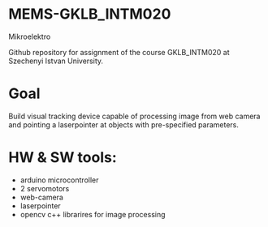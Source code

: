 # MEMS-GKLB_INTM020
Mikroelektro

Github repository for assignment of the course GKLB_INTM020 at Szechenyi Istvan University.

# Goal 
Build visual tracking device capable of processing image from web camera and pointing a laserpointer at objects with pre-specified parameters.

# HW & SW tools:
  - arduino microcontroller
  - 2 servomotors
  - web-camera
  - laserpointer
  - opencv c++ librarires for image processing
